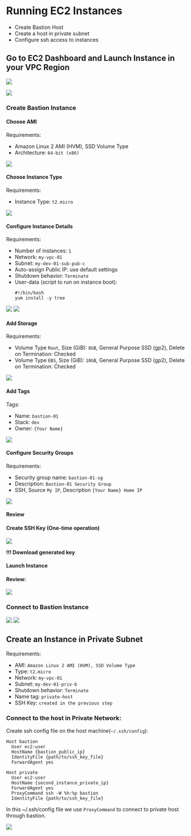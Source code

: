 # Running EC2 Instances

- Create Bastion Host
- Create a host in private subnet
- Configure ssh access to instances
## Go to EC2 Dashboard and Launch Instance in your VPC Region

![](images/ec2-console.jpg)

![](images/aws-ec2-create.jpg)


### Create Bastion Instance 

#### Choose AMI

Requirements:
- Amazon Linux 2 AMI (HVM), SSD Volume Type 
- Architecture: `64-bit (x86)`

![](images/aws-ec2-AMI.png)

#### Choose Instance Type

Requirements:
- Instance Type: `t2.micro`

![](images/aws-ec2-instance-type.png)

#### Configure Instance Details

Requirements:
- Number of instances: `1`
- Network: `my-vpc-01`
- Subnet: `my-dev-01-sub-pub-c`
- Auto-assign Public IP: use default settings
- Shutdown behavior: `Terminate`
- User-data (script to run on instance boot): 
    ```
    #!/bin/bash
    yum install -y tree
    ```
![](images/aws-ec2-conf-details.png)
![](images/aws-ec2-conf-details1.png)

#### Add Storage

Requirements:
- Volume Type `Root`, Size (GiB): `8GB`, General Purpose SSD (gp2), Delete on Termination: Checked
- Volume Type `EBS`, Size (GiB): `10GB`, General Purpose SSD (gp2), Delete on Termination: Checked

![](images/aws-ec2-create-disk.png)

#### Add Tags

Tags:
- Name: `bastion-01`
- Stack: `dev`
- Owner: `{Your Name}`

![](images/aws-ec2-create-tags.jpg)


#### Configure Security Groups

Requirements:
- Security group name: `bastion-01-sg`
- Description: `Bastion-01 Security Group`
- SSH, Source `My IP`, Description `{Your Name} Home IP`

![](images/aws-ec2-create-sg.jpg)

#### Review

#### Create SSH Key (One-time operation)

![](images/aws-ec2-create-ssh.jpg)

**!!! Download generated key**

#### Launch Instance

#### Review:

![](images/aws-ec2-created.jpg)


### Connect to Bastion Instance

![](images/aws-ec2-created-2.jpg)
![](images/aws-ec2-connect.jpg)

## Create an Instance in Private Subnet

Requirements:

- AMI: `Amazon Linux 2 AMI (HVM), SSD Volume Type`
- Type: `t2.micro`
- Network: `my-vpc-01`
- Subnet: `my-dev-01-priv-b`
- Shutdown behavior: `Terminate`
- Name tag: `private-host`
- SSH Key: `created in the previous step`

### Connect to the host in Private Network:

Create ssh config file on the host machine(`~/.ssh/config`):
```
Host bastion
  User ec2-user
  HostName {bastion_public_ip}
  IdentityFile {path/to/ssh_key_file}
  ForwardAgent yes

Host private
  User ec2-user
  HostName {second_instance_private_ip}
  ForwardAgent yes
  ProxyCommand ssh -W %h:%p bastion
  IdentityFile {path/to/ssh_key_file}
```
In this ~/.ssh/config file we use `ProxyCommand` to connect to private host through bastion.

![](images/ssh-ec2-1-2.jpg)
